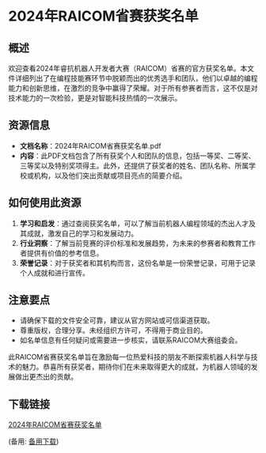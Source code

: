 # 2024年RAICOM省赛获奖名单

## 概述

欢迎查看2024年睿抗机器人开发者大赛（RAICOM）省赛的官方获奖名单。本文件详细列出了在编程技能赛环节中脱颖而出的优秀选手和团队，他们以卓越的编程能力和创新思维，在激烈的竞争中赢得了荣耀。对于所有参赛者而言，这不仅是对技术能力的一次检验，更是对智能科技热情的一次展示。

## 资源信息

- **文档名称**：2024年RAICOM省赛获奖名单.pdf
- **内容**：此PDF文档包含了所有获奖个人和团队的信息，包括一等奖、二等奖、三等奖以及特别奖项得主。此外，还提供了获奖者的姓名、团队名称、所属学校或机构，以及他们突出贡献或项目亮点的简要介绍。

## 如何使用此资源

1. **学习和启发**：通过查阅获奖名单，可以了解当前机器人编程领域的杰出人才及其成就，激发自己的学习和发展动力。
2. **行业洞察**：了解当前竞赛的评价标准和发展趋势，为未来的参赛者和教育工作者提供有价值的参考信息。
3. **荣誉记录**：对于获奖者和其机构而言，这份名单是一份荣誉记录，可用于记录个人成就和进行宣传。

## 注意要点

- 请确保下载的文件安全可靠，建议从官方网站或可信渠道获取。
- 尊重版权，合理分享。未经组织方许可，不得用于商业目的。
- 如名单信息有任何疑问或需要进一步核实，请联系RAICOM大赛组委会。

此RAICOM省赛获奖名单旨在激励每一位热爱科技的朋友不断探索机器人科学与技术的魅力。恭喜所有获奖者，期待你们在未来取得更大的成就，为机器人领域的发展做出更杰出的贡献。

## 下载链接
[2024年RAICOM省赛获奖名单](https://pan.quark.cn/s/2aaed8923b16) 

(备用: [备用下载](https://pan.baidu.com/s/1Qd80wIV2U8mZpYzkZ_a8AA?pwd=1234))

